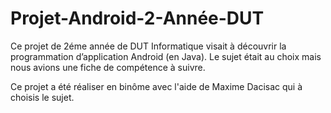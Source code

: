 # Projet-Android-2-Année-DUT
Ce projet de 2éme année de DUT Informatique visait à découvrir la programmation d’application Android (en Java). Le sujet était au choix mais nous avions une fiche de compétence à suivre.  

Ce projet a été réaliser en binôme avec l'aide de Maxime Dacisac qui à choisis le sujet. 

